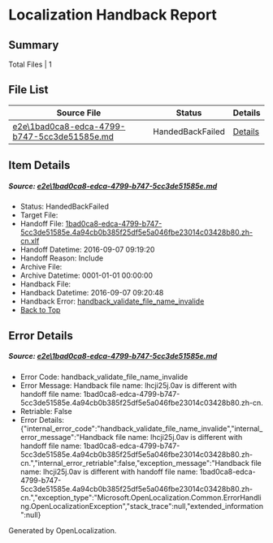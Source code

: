 # <a name='report-top'></a> Localization Handback Report

## Summary
 Total Files | 1

## File List
 Source File | Status | Details 
 ----------- | ------ | ------- 
 [e2e\1bad0ca8-edca-4799-b747-5cc3de51585e.md](https://github.com/OpenLocalizationTestOrg/ol-test0/blob/1b88f2eceb5b1a878ed9ef90892d6209ef5e2566/e2e/1bad0ca8-edca-4799-b747-5cc3de51585e.md) | HandedBackFailed | [Details](#12d15741ab7ae4c806fa3974d86847fb7e8eb9331)

## Item Details
##### <a name='12d15741ab7ae4c806fa3974d86847fb7e8eb9331'></a> Source: [e2e\1bad0ca8-edca-4799-b747-5cc3de51585e.md](https://github.com/OpenLocalizationTestOrg/ol-test0/blob/1b88f2eceb5b1a878ed9ef90892d6209ef5e2566/e2e/1bad0ca8-edca-4799-b747-5cc3de51585e.md)
* Status: HandedBackFailed
* Target File: 
* Handoff File: [1bad0ca8-edca-4799-b747-5cc3de51585e.4a94cb0b385f25df5e5a046fbe23014c03428b80.zh-cn.xlf](https://github.com/OpenLocalizationTestOrg/ol-test0-handoff/blob/66735c505c4e4d0e512c0a4a987497cc6da92049/ol-handoff/OpenLocalizationTestOrg/ol-test0-zhcn/yuwzho/ht/1bad0ca8-edca-4799-b747-5cc3de51585e.4a94cb0b385f25df5e5a046fbe23014c03428b80.zh-cn.xlf)
* Handoff Datetime: 2016-09-07 09:19:20
* Handoff Reason: Include
* Archive File: 
* Archive Datetime: 0001-01-01 00:00:00
* Handback File: 
* Handback Datetime: 2016-09-07 09:20:48
* Handback Error: [handback_validate_file_name_invalide](#12d15741ab7ae4c806fa3974d86847fb7e8eb9331handback_validate_file_name_invalide)
* [Back to Top](#report-top)


## Error Details
##### <a name='12d15741ab7ae4c806fa3974d86847fb7e8eb9331handback_validate_file_name_invalide'></a> Source: [e2e\1bad0ca8-edca-4799-b747-5cc3de51585e.md](#12d15741ab7ae4c806fa3974d86847fb7e8eb9331)
* Error Code: handback_validate_file_name_invalide
* Error Message: Handback file name: lhcji25j.0av is different with handoff file name: 1bad0ca8-edca-4799-b747-5cc3de51585e.4a94cb0b385f25df5e5a046fbe23014c03428b80.zh-cn.
* Retriable: False
* Error Details: {"internal_error_code":"handback_validate_file_name_invalide","internal_error_message":"Handback file name: lhcji25j.0av is different with handoff file name: 1bad0ca8-edca-4799-b747-5cc3de51585e.4a94cb0b385f25df5e5a046fbe23014c03428b80.zh-cn.","internal_error_retriable":false,"exception_message":"Handback file name: lhcji25j.0av is different with handoff file name: 1bad0ca8-edca-4799-b747-5cc3de51585e.4a94cb0b385f25df5e5a046fbe23014c03428b80.zh-cn.","exception_type":"Microsoft.OpenLocalization.Common.ErrorHandling.OpenLocalizationException","stack_trace":null,"extended_information":null}


Generated by OpenLocalization.
